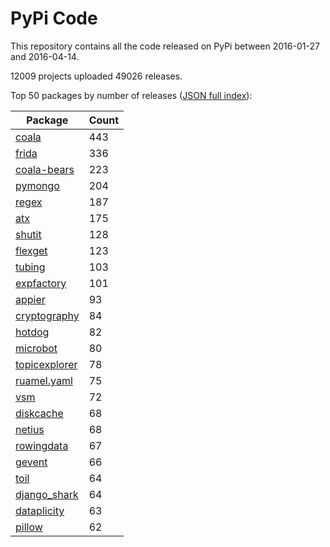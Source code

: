 # PyPi Code

This repository contains all the code released on PyPi between 2016-01-27 and 2016-04-14.

12009 projects uploaded 49026 releases. 

Top 50 packages by number of releases ([JSON full index](./index.json)):

| Package   | Count |
|-----------|-------|
| [coala](https://github.com/pypi-data/pypi-code-11/tree/import/coala) | 443 |
| [frida](https://github.com/pypi-data/pypi-code-11/tree/import/frida) | 336 |
| [coala-bears](https://github.com/pypi-data/pypi-code-11/tree/import/coala-bears) | 223 |
| [pymongo](https://github.com/pypi-data/pypi-code-11/tree/import/pymongo) | 204 |
| [regex](https://github.com/pypi-data/pypi-code-11/tree/import/regex) | 187 |
| [atx](https://github.com/pypi-data/pypi-code-11/tree/import/atx) | 175 |
| [shutit](https://github.com/pypi-data/pypi-code-11/tree/import/shutit) | 128 |
| [flexget](https://github.com/pypi-data/pypi-code-11/tree/import/flexget) | 123 |
| [tubing](https://github.com/pypi-data/pypi-code-11/tree/import/tubing) | 103 |
| [expfactory](https://github.com/pypi-data/pypi-code-11/tree/import/expfactory) | 101 |
| [appier](https://github.com/pypi-data/pypi-code-11/tree/import/appier) | 93 |
| [cryptography](https://github.com/pypi-data/pypi-code-11/tree/import/cryptography) | 84 |
| [hotdog](https://github.com/pypi-data/pypi-code-11/tree/import/hotdog) | 82 |
| [microbot](https://github.com/pypi-data/pypi-code-11/tree/import/microbot) | 80 |
| [topicexplorer](https://github.com/pypi-data/pypi-code-11/tree/import/topicexplorer) | 78 |
| [ruamel.yaml](https://github.com/pypi-data/pypi-code-11/tree/import/ruamel.yaml) | 75 |
| [vsm](https://github.com/pypi-data/pypi-code-11/tree/import/vsm) | 72 |
| [diskcache](https://github.com/pypi-data/pypi-code-11/tree/import/diskcache) | 68 |
| [netius](https://github.com/pypi-data/pypi-code-11/tree/import/netius) | 68 |
| [rowingdata](https://github.com/pypi-data/pypi-code-11/tree/import/rowingdata) | 67 |
| [gevent](https://github.com/pypi-data/pypi-code-11/tree/import/gevent) | 66 |
| [toil](https://github.com/pypi-data/pypi-code-11/tree/import/toil) | 64 |
| [django_shark](https://github.com/pypi-data/pypi-code-11/tree/import/django_shark) | 64 |
| [dataplicity](https://github.com/pypi-data/pypi-code-11/tree/import/dataplicity) | 63 |
| [pillow](https://github.com/pypi-data/pypi-code-11/tree/import/pillow) | 62 |
